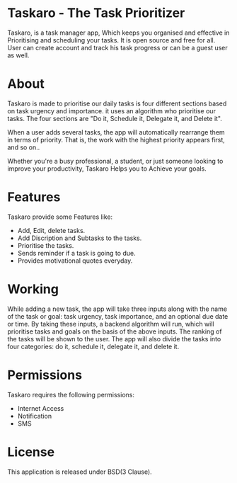 
# Taskaro - The Task Prioritizer 
Taskaro, is a task manager app, Which keeps you organised and effective in Prioritising and scheduling your tasks. It is open source and free for all. User can create account and track his task progress or can be a guest user as well.
# About
Taskaro is made to prioritise our daily tasks is four different sections based on task urgency and importance. it uses an algorithm who prioritise our tasks. The four sections are "Do it, Schedule it, Delegate it, and Delete it".

When a user adds several tasks, the app will automatically rearrange them in terms of priority. That is, the work with the highest priority appears first, and so on..

Whether you're a busy professional, a student, or just someone looking to improve your productivity, Taskaro Helps you to Achieve your goals.

# Features
Taskaro provide some Features like:
* Add, Edit, delete tasks.
* Add Discription and Subtasks to the tasks.
* Prioritise the tasks. 
* Sends reminder if a task is going to due.
* Provides motivational quotes everyday.

# Working
While adding a new task, the app will take three inputs along with the name of the task or goal: task urgency, task importance, and an optional due date or time. By taking these inputs, a backend algorithm will run, which will prioritise tasks and goals on the basis of the above inputs. The ranking of the tasks will be shown to the user. The app will also divide the tasks into four categories: do it, schedule it, delegate it, and delete it.

# Permissions
Taskaro requires the following permissions:

* Internet Access
* Notification
* SMS

# License 
This application is released under BSD(3 Clause).
